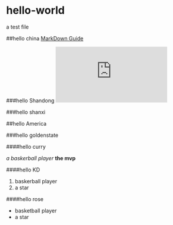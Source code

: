 # hello-world
a test file

##hello china
[MarkDown Guide](https://www.bilibili.com/video/BV17u4y1N7Fh/?spm_id_from=333.1007.tianma.2-3-6.click&vd_source=a1ad3b236dce572a00d31af751b9f3c8)

###hello Shandong
![alt text](http://www.shandong.gov.cn/art/2023/11/14/art_116655_617783.html)

###hello shanxi

##hello America

###hello goldenstate

####hello curry

*a baskerball player*
**the mvp**

####hello KD
1. baskerball player
2. a star


####hello rose
- basketball player
- a star
